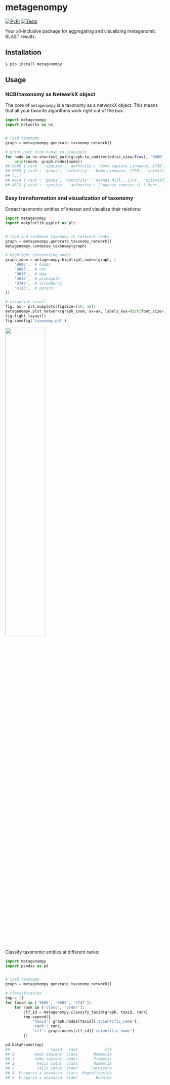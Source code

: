 # metagenompy

[![PyPI](https://img.shields.io/pypi/v/metagenompy.svg?style=flat)](https://pypi.python.org/pypi/metagenompy)
[![Tests](https://github.com/kpj/metagenompy/workflows/Tests/badge.svg)](https://github.com/kpj/metagenompy/actions)

Your all-inclusive package for aggregating and visualizing metagenomic BLAST results.


## Installation

```bash
$ pip install metagenompy
```


## Usage

### NCBI taxonomy as NetworkX object

The core of `metagenompy` is a taxonomy as a networkX object.
This means that all your favorite algorithms work right out of the box.

```python
import metagenompy
import networkx as nx


# load taxonomy
graph = metagenompy.generate_taxonomy_network()

# print path from human to pineapple
for node in nx.shortest_path(graph.to_undirected(as_view=True), '9606', '4615'):
    print(node, graph.nodes[node])
## 9606 {'rank': 'species', 'authority': 'Homo sapiens Linnaeus, 1758', 'scientific_name': 'Homo sapiens', 'genbank_common_name': 'human', 'common_name': 'man'}
## 9605 {'rank': 'genus', 'authority': 'Homo Linnaeus, 1758', 'scientific_name': 'Homo', 'common_name': 'humans'}
## [..]
## 4614 {'rank': 'genus', 'authority': 'Ananas Mill., 1754', 'scientific_name': 'Ananas'}
## 4615 {'rank': 'species', 'authority': ['Ananas comosus (L.) Merr., 1917', 'Ananas lucidus Mill., 1754'], 'scientific_name': 'Ananas comosus', 'synonym': ['Ananas comosus var. comosus', 'Ananas lucidus'], 'genbank_common_name': 'pineapple'}
```

### Easy transformation and visualization of taxonomy

Extract taxonomic entities of interest and visualize their relations:

```python
import metagenompy
import matplotlib.pyplot as plt


# load and condense taxonomy to relevant ranks
graph = metagenompy.generate_taxonomy_network()
metagenompy.condense_taxonomy(graph)

# highlight interesting nodes
graph_zoom = metagenompy.highlight_nodes(graph, [
    '9606',  # human
    '9685',  # cat
    '9615',  # dog
    '4615',  # pineapple
    '3747',  # strawberry
    '4113',  # potato
])

# visualize result
fig, ax = plt.subplots(figsize=(10, 10))
metagenompy.plot_network(graph_zoom, ax=ax, labels_kws=dict(font_size=10))
fig.tight_layout()
fig.savefig('taxonomy.pdf')
```

<img src="gallery/taxonomy.png" width="50%">


Classify taxonomic entities at different ranks:

```python
import metagenompy
import pandas as pd


# load taxonomy
graph = metagenompy.generate_taxonomy_network()

# classification
tmp = []
for taxid in ['9606', '9685', '3747']:
    for rank in ['class', 'order']:
        clf_id = metagenompy.classify_taxid(graph, taxid, rank)
        tmp.append({
            'taxid': graph.nodes[taxid]['scientific_name'],
            'rank': rank,
            'clf': graph.nodes[clf_id]['scientific_name']
        })

pd.DataFrame(tmp)
##                  taxid   rank            clf
## 0         Homo sapiens  class       Mammalia
## 1         Homo sapiens  order       Primates
## 2          Felis catus  class       Mammalia
## 3          Felis catus  order      Carnivora
## 4  Fragaria x ananassa  class  Magnoliopsida
## 5  Fragaria x ananassa  order        Rosales
```
